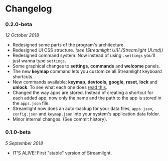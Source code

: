 # Changelog

### 0.2.0-beta
*12 October 2018*

- Redesigned some parts of the program's architecture.
- Redesigned UI CSS structure. *(see [Streamlight UI](./Streamlight UI.md))*
- Redesigned command system. Now instead of using `.settings` you'll just wanna type `settings`.
- Some graphical changes to **settings**, **commands** and **welcome** panels.
- The new **keymap** command lets you customize all Streamlight keyboard shortcuts.
- New commands available: **keymap**, **devtools**, **google**, **reset**, **lock** and **unlock**. To see what each one does [read this](../README.md#commands).
- Changed the way apps are stored. Instead of creating a shortcut for each added app, now only the name and the path to the app is stored in the `apps.json` file.
- Streamlight now does an auto-backup for your data files, `apps.json`, `config.json` and `keymap.json` into your system's application data folder.
- Minor internal changes. (See commit history).

### 0.1.0-beta
*5 September 2018*

- IT'S ALIVE! First "stable" version of Streamlight.
